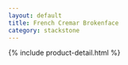 ```yaml
---
layout: default
title: French Cremar Brokenface
category: stackstone
---
```

{% include product-detail.html %}

